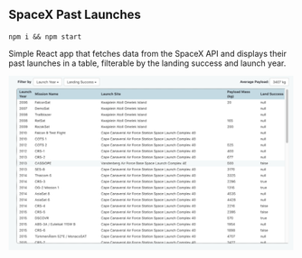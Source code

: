 ## SpaceX Past Launches
```
npm i && npm start
```

Simple React app that fetches data from the SpaceX API and displays their past launches in a table, filterable by the landing success and launch year.

![Screenshot](./docs/screenshot.png)

